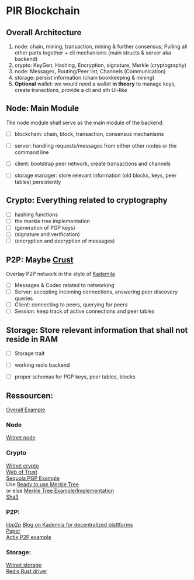 # PIR Blockchain
## Overall Architecture
1. node: chain, mining, transaction, mining & further consensus; Pulling all other parts together + cli
mechanisms (main structs & server aka backend)
2. crypto: KeyGen, Hashing, Encryption, signature, Merkle (cryptography)
3. node: Messages, Routing/Peer list, Channels (Communication)
4. storage: persist information (chain bookkeeping & mining)
5. __Optional__ wallet: we would need a wallet __in theory__ to manage keys, create tranactions, provide a cli and sth 
UI-like

## Node: Main Module

The node module shall serve as the main module of the backend:
- [ ] blockchain: chain, block, transaction, consensus mechanisms
- [ ] server: handling requests/messages from either other nodes or the 
command line
- [ ] client: bootstrap peer network, create transactions and channels
- [ ] storage manager: store relevant information (old blocks, keys, peer 
tables) persistently


## Crypto: Everything related to cryptography
- [ ] hashing functions 
- [ ] the merkle tree implementation
- [ ] (generation of PGP keys)
- [ ] (signature and verification)
- [ ] (encryption and decryption of messages)

## P2P: Maybe [Crust](https://github.com/maidsafe/crust)
Overlay P2P network in the style of [Kademila](https://sarwiki.informatik.hu-berlin.de/Kademlia)
- [ ] Messages & Codec related to networking
- [ ] Server: accepting incoming connections, answering peer discovery queries
- [ ] Client: connecting to peers, querying for peers
- [ ] Session: keep track of active connections and peer tables 

## Storage: Store relevant information that shall not reside in RAM
- [ ] Storage trait
- [ ] working redis backend
- [ ] proper schemas for PGP keys, peer tables, blocks



## Ressourcen:
[Overall Example](https://github.com/witnet/witnet-rust/)

### Node
[Witnet node](https://github.com/witnet/witnet-rust/tree/master/node/src)  

### Crypto
[Witnet crypto](https://github.com/witnet/witnet-rust/tree/master/crypto/src)  
[Web of Trust](https://de.wikipedia.org/wiki/Web_of_Trust)  
[Sequoia PGP Example](https://docs.sequoia-pgp.org/sequoia_guide/)  
Use [Ready to use Merkle Tree](https://spinresear.ch/merkle.rs/merkle/index.html)  
or else [Merkle Tree Example/Implementation](https://github.com/SpinResearch/merkle.rs/blob/master/src/merkletree.rs)  
[Sha3](https://docs.rs/sha3/0.8.2/sha3/)  

### P2P:  
[libp2p](https://docs.rs/libp2p/0.10.0/libp2p/)
[Blog on Kademila for decentralized plattforms](https://medium.com/coinmonks/a-brief-overview-of-kademlia-and-its-use-in-various-decentralized-platforms-da08a7f72b8f)  
[Paper](pdos.csail.mit.edu/~petar/papers/maymounkov-kademlia-lncs.pdf)  
[Actix P2P example](https://github.com/mariocao/actix-p2p/tree/master/src)  

### Storage:
[Witnet storage](https://github.com/witnet/witnet-rust/tree/master/storage/src)  
[Redis Rust driver](https://docs.rs/redis/0.11.0-beta.1/redis/)  



